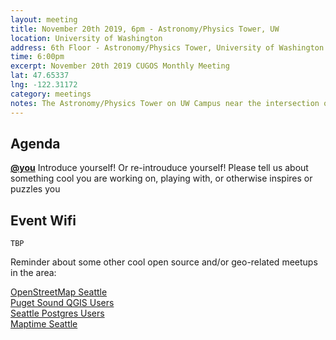 ```yaml
---
layout: meeting
title: November 20th 2019, 6pm - Astronomy/Physics Tower, UW
location: University of Washington
address: 6th Floor - Astronomy/Physics Tower, University of Washington Main Campus
time: 6:00pm
excerpt: November 20th 2019 CUGOS Monthly Meeting
lat: 47.65337
lng: -122.31172
category: meetings
notes: The Astronomy/Physics Tower on UW Campus near the intersection of 15th Ave NE and NE Pacific St.
---
```


## Agenda  

**[@you](http://cugos.org/people/)** Introduce yourself! Or re-introuduce yourself! Please tell us about something cool you are working on, playing with, or otherwise inspires or puzzles you

## Event Wifi
```
TBP
```

Reminder about some other cool open source and/or geo-related meetups in the area:
  
[OpenStreetMap Seattle](https://www.meetup.com/OpenStreetMap-Seattle/)  
[Puget Sound QGIS Users](https://www.meetup.com/Puget-Sound-QGIS-Users-Group/)  
[Seattle Postgres Users](https://www.meetup.com/Seattle-Postgres/)  
[Maptime Seattle](https://www.meetup.com/MaptimeSEA/)  
